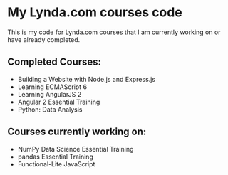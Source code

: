 # My Lynda.com courses code
This is my code for Lynda.com courses that I am currently working on or have already completed.

## Completed Courses:

 - Building a Website with Node.js and Express.js
 - Learning ECMAScript 6
 - Learning AngularJS 2
 - Angular 2 Essential Training
 - Python: Data Analysis


## Courses currently working on:

 - NumPy Data Science Essential Training
 - pandas Essential Training
 - Functional-Lite JavaScript
